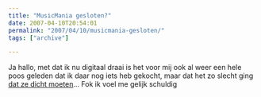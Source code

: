 ```yaml
---
title: "MusicMania gesloten?"
date: 2007-04-10T20:54:01
permalink: "2007/04/10/musicmania-gesloten/"
tags: ["archive"]

---
```

Ja hallo, met dat ik nu digitaal draai is het voor mij ook al weer een hele poos geleden dat ik daar nog iets heb gekocht, maar dat het zo slecht ging [dat ze dicht moeten](http://lloyd.blogsome.com/2007/04/10/musicmania-kortrijk-closes/trackback/ "http://lloyd.blogsome.com/2007/04/10/musicmania-kortrijk-closes/trackback/")… Fok ik voel me gelijk schuldig
